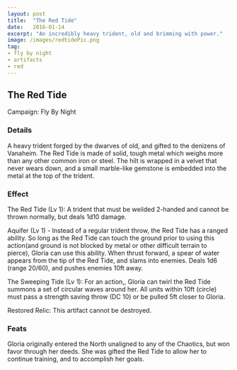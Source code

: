 ```yaml
---
layout: post
title:  "The Red Tide"
date:   2016-01-14
excerpt: "An incredibly heavy trident, old and brimming with power."
image: /images/redtidePic.png
tag:
- fly by night
- artifacts 
- red
---
```


## The Red Tide
Campaign: Fly By Night

### Details

A heavy trident forged by the dwarves of old, and gifted to the denizens of Vanaheim. The Red Tide is made of solid, tough metal which weighs more than any other common iron or steel. The hilt is wrapped in a velvet that never wears down, and a small marble-like gemstone is embedded into the metal at the top of the trident.


### Effect

The Red Tide (Lv 1): A trident that must be weilded 2-handed and cannot be thrown normally, but deals 1d10 damage.

Aquifer (Lv 1) - Instead of a regular trident throw, the Red Tide has a ranged ability. So long as the Red Tide can touch the ground prior to using this action(and ground is not blocked by metal or other difficult terrain to pierce), Gloria can use this ability. When thrust forward, a spear of water appears from the tip of the Red Tide, and slams into enemies. Deals 1d6 (range 20/60), and pushes enemies 10ft away.

The Sweeping Tide (Lv 1): For an action,, Gloria can twirl the Red Tide summons a set of circular waves around her. All units within 10ft (circle) must pass a  strength saving throw (DC 10) or be pulled 5ft closer to Gloria.

Restored Relic:
This artifact cannot be destroyed.

### Feats
Gloria originally entered the North unaligned to any of the Chaotics, but won favor through her deeds. She was gifted the Red Tide to allow her to continue training, and to accomplish her goals.
